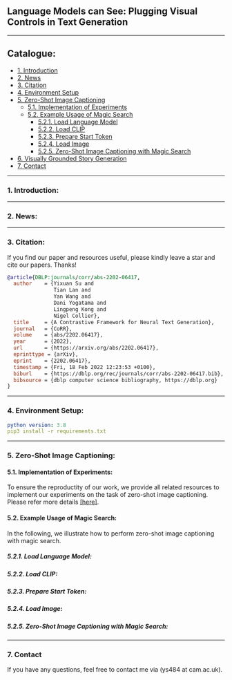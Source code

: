 ## Language Models can See: Plugging Visual Controls in Text Generation


****
## Catalogue:
* <a href='#introduction'>1. Introduction</a>
* <a href='#news'>2. News</a>
* <a href='#citation'>3. Citation</a>
* <a href='#environment_setup'>4. Environment Setup</a>
* <a href='#image_captioning'>5. Zero-Shot Image Captioning</a>
    * <a href='#image_captioning_experiment'>5.1. Implementation of Experiments</a>
    * <a href='#image_captioning_magic_search'>5.2. Example Usage of Magic Search</a>
         * <a href='#image_captioning_language_model'>5.2.1. Load Language Model</a>
         * <a href='#image_captioning_CLIP'>5.2.2. Load CLIP</a>
         * <a href='#image_captioning_start_token'>5.2.3. Prepare Start Token</a>
         * <a href='#image_captioning_load_image'>5.2.4. Load Image</a>
         * <a href='#image_captioning_magic_search'>5.2.5. Zero-Shot Image Captioning with Magic Search</a>
* <a href='#story_generation'>6. Visually Grounded Story Generation</a>
* <a href='#contact'>7. Contact</a>

****

<span id='introduction'/>

### 1. Introduction:

****

<span id='news'/>

### 2. News:

****

<span id='citation'/>

### 3. Citation:
If you find our paper and resources useful, please kindly leave a star and cite our papers. Thanks!

```bibtex
@article{DBLP:journals/corr/abs-2202-06417,
  author    = {Yixuan Su and
               Tian Lan and
               Yan Wang and
               Dani Yogatama and
               Lingpeng Kong and
               Nigel Collier},
  title     = {A Contrastive Framework for Neural Text Generation},
  journal   = {CoRR},
  volume    = {abs/2202.06417},
  year      = {2022},
  url       = {https://arxiv.org/abs/2202.06417},
  eprinttype = {arXiv},
  eprint    = {2202.06417},
  timestamp = {Fri, 18 Feb 2022 12:23:53 +0100},
  biburl    = {https://dblp.org/rec/journals/corr/abs-2202-06417.bib},
  bibsource = {dblp computer science bibliography, https://dblp.org}
}
```

****

<span id='environment_setup'/>

### 4. Environment Setup:
```yaml
python version: 3.8
pip3 install -r requirements.txt
```

****

<span id='image_captioning'/>

### 5. Zero-Shot Image Captioning:

<span id='image_captioning_experiment'/>

#### 5.1. Implementation of Experiments: 
To ensure the reproductity of our work, we provide all related resources to implement our experiments on the task of zero-shot image captioning. Please refer more details [[here]](https://github.com/yxuansu/MAGIC/tree/main/image_captioning). 

<span id='image_captioning_magic_search'/>

#### 5.2. Example Usage of Magic Search: 

In the following, we illustrate how to perform zero-shot image captioning with magic search.


<span id='image_captioning_language_model'/>

##### 5.2.1. Load Language Model: 

<span id='image_captioning_CLIP'/>

##### 5.2.2. Load CLIP: 

<span id='image_captioning_start_token'/>

##### 5.2.3. Prepare Start Token: 

<span id='image_captioning_load_image'/>

##### 5.2.4. Load Image: 

<span id='image_captioning_magic_search'/>

##### 5.2.5. Zero-Shot Image Captioning with Magic Search: 


****

<span id='contact'/>

### 7. Contact
If you have any questions, feel free to contact me via (ys484 at cam.ac.uk).

